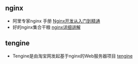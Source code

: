 ## nginx
- 阿里专家nginx 手册 [Nginx开发从入门到精通](http://tengine.taobao.org/book/)
- 好的nginx集合干粮 [nginx详细讲解](http://www.nginx.cn/)

## tengine
- Tengine是由淘宝网发起基于nginx的Web服务器项目 [tengine](http://tengine.taobao.org/)